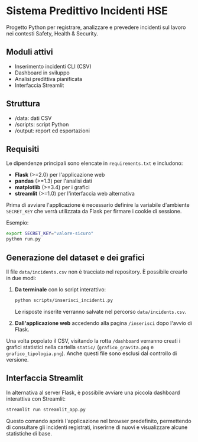 # Sistema Predittivo Incidenti HSE

Progetto Python per registrare, analizzare e prevedere incidenti sul lavoro nei contesti Safety, Health & Security.

## Moduli attivi
- Inserimento incidenti CLI (CSV)
- Dashboard in sviluppo
- Analisi predittiva pianificata
- Interfaccia Streamlit

## Struttura
- /data: dati CSV
- /scripts: script Python
- /output: report ed esportazioni

## Requisiti
Le dipendenze principali sono elencate in `requirements.txt` e includono:

- **Flask** (>=2.0) per l'applicazione web
- **pandas** (>=1.3) per l'analisi dati
- **matplotlib** (>=3.4) per i grafici
- **streamlit** (>=1.0) per l'interfaccia web alternativa

Prima di avviare l'applicazione è necessario definire la variabile
d'ambiente `SECRET_KEY` che verrà utilizzata da Flask per firmare i cookie
di sessione.

Esempio:

```bash
export SECRET_KEY="valore-sicuro"
python run.py
```

## Generazione del dataset e dei grafici

Il file `data/incidents.csv` non è tracciato nel repository. È possibile
crearlo in due modi:

1. **Da terminale** con lo script interattivo:

   ```bash
   python scripts/inserisci_incidenti.py
   ```

   Le risposte inserite verranno salvate nel percorso `data/incidents.csv`.

2. **Dall'applicazione web** accedendo alla pagina `/inserisci` dopo
   l'avvio di Flask.

Una volta popolato il CSV, visitando la rotta `/dashboard` verranno creati i
grafici statistici nella cartella `static/` (`grafico_gravita.png` e
`grafico_tipologia.png`). Anche questi file sono esclusi dal controllo di
versione.

## Interfaccia Streamlit

In alternativa al server Flask, è possibile avviare una piccola dashboard
interattiva con Streamlit:

```bash
streamlit run streamlit_app.py
```

Questo comando aprirà l'applicazione nel browser predefinito, permettendo di
consultare gli incidenti registrati, inserirne di nuovi e visualizzare alcune
statistiche di base.
